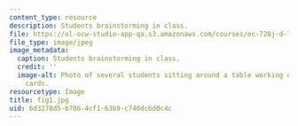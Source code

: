 ```yaml
---
content_type: resource
description: Students brainstorming in class.
file: https://ol-ocw-studio-app-qa.s3.amazonaws.com/courses/ec-720j-d-lab-ii-design-spring-2010/6d3278d5b7064cf163b9c740dc6d0c4c_fig1.jpg
file_type: image/jpeg
image_metadata:
  caption: Students brainstorming in class.
  credit: ''
  image-alt: Photo of several students sitting around a table working on small paper
    cards.
resourcetype: Image
title: fig1.jpg
uid: 6d3278d5-b706-4cf1-63b9-c740dc6d0c4c
---
```

